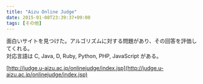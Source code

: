 ```yaml
---
title: "Aizu Online Judge"
date: 2015-01-08T23:39:37+09:00
tags: [その他]
---
```

面白いサイトを見つけた。アルゴリズムに対する問題があり、その回答を評価してくれる。  
対応言語は C, Java, D, Ruby, Python, PHP, JavaScript がある。

[http://judge.u-aizu.ac.jp/onlinejudge/index.jsp](http://judge.u-aizu.ac.jp/onlinejudge/index.jsp)

